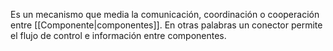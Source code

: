 Es un mecanismo que media la comunicación, coordinación o cooperación entre [[Componente|componentes]]. En otras palabras un conector permite el flujo de control e información entre componentes.